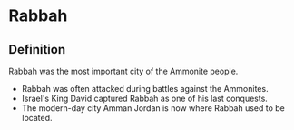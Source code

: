 # Rabbah

## Definition

Rabbah was the most important city of the Ammonite people.

* Rabbah was often attacked during battles against the Ammonites.
* Israel's King David captured Rabbah as one of his last conquests.
* The modern-day city Amman Jordan is now where Rabbah used to be located.